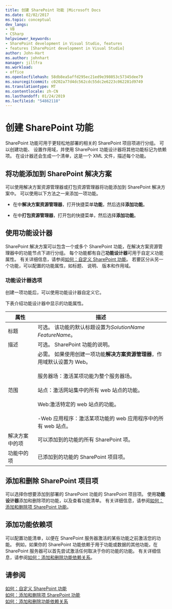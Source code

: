 ```yaml
---
title: 创建 SharePoint 功能 |Microsoft Docs
ms.date: 02/02/2017
ms.topic: conceptual
dev_langs:
- VB
- CSharp
helpviewer_keywords:
- SharePoint development in Visual Studio, features
- features [SharePoint development in Visual Studio]
author: John-Hart
ms.author: johnhart
manager: jillfra
ms.workload:
- office
ms.openlocfilehash: 58db8ea5affd295ec21ed9e398053c57345dee79
ms.sourcegitcommit: c0202a77d4dc562cdc55dc2e6223c062281d9749
ms.translationtype: MT
ms.contentlocale: zh-CN
ms.lasthandoff: 01/24/2019
ms.locfileid: "54862118"
---
```

# <a name="create-sharepoint-features"></a>创建 SharePoint 功能
  SharePoint 功能可用于更轻松地部署的相关的 SharePoint 项目项进行分组。 可以创建功能、 设置作用域，并使用 SharePoint 功能设计器将其他功能标记为依赖项。 在设计器还会生成一个清单，这是一个 XML 文件，描述每个功能。  
  
## <a name="add-features-to-the-sharepoint-solution"></a>将功能添加到 SharePoint 解决方案
 可以使用解决方案资源管理器或打包资源管理器将功能添加到 SharePoint 解决方案中。 可以使用以下方法之一来添加一项功能。  
  
-   在中**解决方案资源管理器**，打开快捷菜单**功能**，然后选择**添加功能**。  
  
-   在中**打包资源管理器**，打开包的快捷菜单，然后选择**添加功能**。  
  
## <a name="using-the-feature-designer"></a>使用功能设计器
 SharePoint 解决方案可以包含一个或多个 SharePoint 功能，在解决方案资源管理器中的功能节点下进行分组。 每个功能都有自己**功能设计器**可用于自定义功能属性。 有关详细信息，请参阅[如何：自定义 SharePoint 功能](../sharepoint/how-to-customize-a-sharepoint-feature.md)。 若要区分从另一个功能，可以配置的功能属性，如标题、 说明、 版本和作用域。  
  
### <a name="feature-designer-options"></a>功能设计器选项
 创建一项功能后，可以使用功能设计器自定义它。  
  
 下表介绍功能设计器中显示的功能属性。  
  
|属性|描述|  
|--------------|-----------------|  
|标题|可选。 该功能的默认标题设置为*SolutionName* *FeatureName*。|  
|描述|可选。 SharePoint 功能的说明。|  
|范围|必需。 如果使用创建一项功能**解决方案资源管理器**，作用域默认设置为 Web。<br /><br /> 服务器场：激活某项功能为整个服务器场。<br /><br /> 站点：激活网站集中的所有 web 站点的功能。<br /><br /> Web:激活特定的 web 站点的功能。<br /><br /> -Web 应用程序：激活某项功能的 web 应用程序中的所有 web 站点。|  
|解决方案中的项|可以添加到的功能的所有 SharePoint 项。|  
|功能中的项|已添加到的功能的 SharePoint 项目项。|  
  
## <a name="add-and-remove-sharepoint-project-items"></a>添加和删除 SharePoint 项目项
 可以选择你想要添加到部署的 SharePoint 功能的 SharePoint 项目项。 使用**功能设计器**添加和删除项的功能，以及查看功能清单。 有关详细信息，请参阅[如何：添加和删除项 SharePoint 功能](../sharepoint/how-to-add-and-remove-items-to-sharepoint-features.md)。  
  
## <a name="add-feature-dependencies"></a>添加功能依赖项
 可以配置功能清单，以便在 SharePoint 服务器激活的某些功能之前激活您的功能。 例如，如果你的 SharePoint 功能依赖于用于功能或数据的其他功能，在 SharePoint 服务器可以首先尝试激活任何取决于你的功能的功能。 有关详细信息，请参阅[如何：添加和删除功能依赖关系](../sharepoint/how-to-add-and-remove-feature-dependencies.md)。  
  
## <a name="see-also"></a>请参阅
 [如何：自定义 SharePoint 功能](../sharepoint/how-to-customize-a-sharepoint-feature.md)   
 [如何：添加和删除项 SharePoint 功能](../sharepoint/how-to-add-and-remove-items-to-sharepoint-features.md)   
 [如何：添加和删除功能依赖关系](../sharepoint/how-to-add-and-remove-feature-dependencies.md)  
